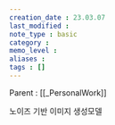 ```yaml
---
creation_date : 23.03.07
last_modified :
note_type : basic
category :
memo_level :
aliases : 
tags : []
---
```


Parent : [[_PersonalWork]]

노이즈 기반 이미지 생성모델
